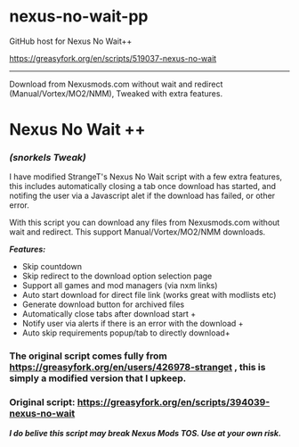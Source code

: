 # nexus-no-wait-pp
GitHub host for Nexus No Wait++

https://greasyfork.org/en/scripts/519037-nexus-no-wait
- - - - - - - - - - - - - - - - - - - - - - - - - - - - - - - - - - - - - - - - - - - - - - - - - - - - 

Download from Nexusmods.com without wait and redirect (Manual/Vortex/MO2/NMM), Tweaked with extra features.

# Nexus No Wait ++ 
### ***(snorkels Tweak)***

I have modified StrangeT's Nexus No Wait script with a few extra features, this includes automatically closing a tab once download has started, and notifing the user via a Javascript alet if the download has failed, or other error.

With this script you can download any files from Nexusmods.com without wait and redirect.
This support Manual/Vortex/MO2/NMM downloads.

***Features:***
- Skip countdown
- Skip redirect to the download option selection page
- Support all games and mod managers (via nxm links)
- Auto start download for direct file link (works great with modlists etc)
- Generate download button for archived files
- Automatically close tabs after download start +
- Notify user via alerts if there is an error with the download +
- Auto skip requirements popup/tab to directly download+


### The original script comes fully from https://greasyfork.org/en/users/426978-stranget , this is simply a modified version that I upkeep. 
### Original script: https://greasyfork.org/en/scripts/394039-nexus-no-wait

***I do belive this script may break Nexus Mods TOS. Use at your own risk.***
